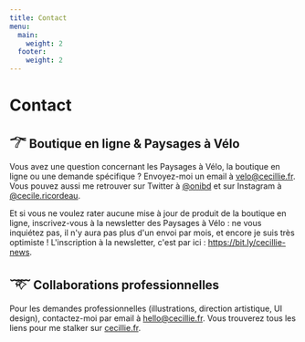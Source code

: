 ```yaml
---
title: Contact
menu:
  main:
    weight: 2
  footer:
    weight: 2
---
```

# Contact

## 𓆀 Boutique en ligne & Paysages à Vélo

Vous avez une question concernant les Paysages à Vélo, la boutique en ligne ou une demande spécifique ? Envoyez-moi un email à [velo@cecillie.fr](mailto:velo@cecillie.fr).  
Vous pouvez aussi me retrouver sur Twitter à [@onibd](https://twitter.com/onibd) et sur Instagram à [@cecile.ricordeau](https://www.instagram.com/cecile.ricordeau/).

Et si vous ne voulez rater aucune mise à jour de produit de la boutique en ligne, inscrivez-vous à la newsletter des Paysages à Vélo : ne vous inquiétez pas, il n'y aura pas plus d'un envoi par mois, et encore je suis très optimiste ! L'inscription à la newsletter, c'est par ici : <https://bit.ly/cecillie-news>.

## 𓄅 Collaborations professionnelles

Pour les demandes professionnelles (illustrations, direction artistique, UI design), contactez-moi par email à [hello@cecillie.fr](mailto:hello@cecillie.fr). Vous trouverez tous les liens pour me stalker sur [cecillie.fr](https://www.cecillie.fr).
